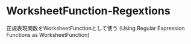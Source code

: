 # WorksheetFunction-Regextions
正規表現関数をWorksheetFunctionとして使う (Using Regular Expression Functions as WorksheetFunction)
